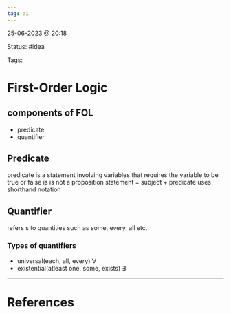 ```yaml
---
tag: ai
---
```

25-06-2023 @ 20:18

Status: #idea

Tags:

# First-Order Logic
## components of FOL
- predicate
- quantifier

## Predicate
predicate is a statement involving variables that requires the variable to be true or false
is is not a proposition
statement = subject + predicate
uses shorthand notation

## Quantifier 
refers s to quantities such as some, every, all etc.

### Types of quantifiers
- universal(each, all, every)  $\forall$
- existential(atleast one, some, exists)  $\exists$


---
# References
